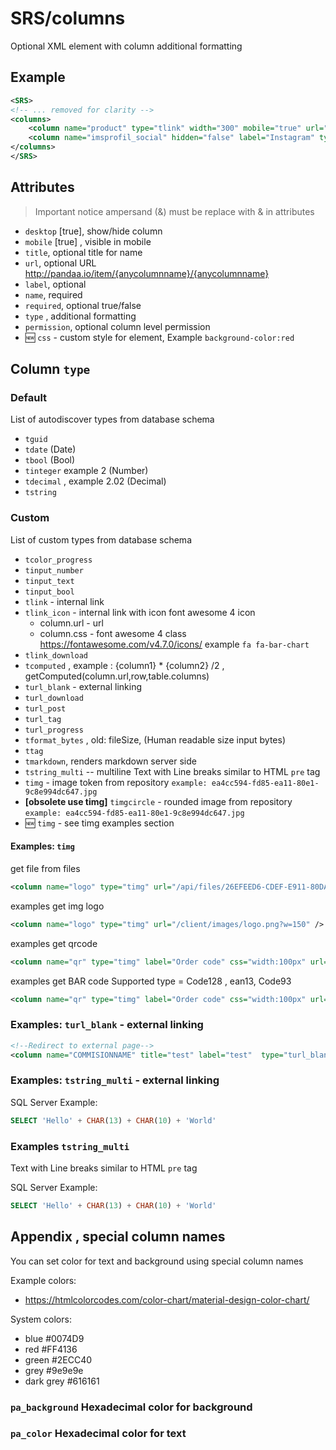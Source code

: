 ﻿# SRS/columns

Optional XML element with column additional formatting

## Example

``` xml
<SRS>
<!-- ... removed for clarity -->
<columns>
	<column name="product" type="tlink" width="300" mobile="true" url="/mportal/417-portal-product/tasks?id={productID}"/>
	<column name="imsprofil_social" hidden="false" label="Instagram" type="turl_blank" url="https://www.instagram.com/{imsprofil_social}" />
</columns>
</SRS>
```

## Attributes

> Important notice ampersand (&) must be replace with &amp; in attributes

- `desktop` [true], show/hide column
- `mobile` [true] , visible in mobile
- `title`, optional title for name
- `url`, optional URL http://pandaa.io/item/{anycolumnname}/{anycolumnname} 
- `label`, optional
- `name`, required
- `required`, optional true/false 
- `type` , additional formatting
- `permission`, optional column level permission
- 🆕 `css`  - custom style for element, Example `background-color:red`

## Column `type`

### Default

List of autodiscover types from database schema

- `tguid` 
- `tdate` (Date)
- `tbool`  (Bool)
- `tinteger`  example 2 (Number)
- `tdecimal` , example 2.02  (Decimal)
- `tstring`

### Custom

List of custom types from database schema

- `tcolor_progress`
- `tinput_number`
- `tinput_text`
- `tinput_bool`
- `tlink` -  internal link
- `tlink_icon`  - internal link with icon font awesome 4 icon
  - column.url - url 
  - column.css - font awesome 4 class  https://fontawesome.com/v4.7.0/icons/ example `fa fa-bar-chart`
- `tlink_download`
- `tcomputed` , example : {column1} * {column2} /2 ,  getComputed(column.url,row,table.columns)
- `turl_blank` - external linking
- `turl_download` 
- `turl_post`
- `turl_tag`
- `turl_progress`
- `tformat_bytes` , old: fileSize,  (Human readable size input bytes)
- `ttag` 
- `tmarkdown`, renders markdown server side
- `tstring_multi` -- multiline Text with Line breaks similar to HTML `pre` tag
- `timg` - image token from repository `example: ea4cc594-fd85-ea11-80e1-9c8e994dc647.jpg`
- **[obsolete use timg]** `timgcircle` - rounded image from repository `example: ea4cc594-fd85-ea11-80e1-9c8e994dc647.jpg`
- 🆕 `timg` - see timg examples section


####  Examples:  `timg` 

get file from files 
```xml
<column name="logo" type="timg" url="/api/files/26EFEED6-CDEF-E911-80DA-9C8E994DC647.png?w=150" />
```

examples get img logo 
```xml
<column name="logo" type="timg" url="/client/images/logo.png?w=150" />
```

examples get qrcode
```xml
<column name="qr" type="timg" label="Order code" css="width:100px" url="/api/system/qrcode?code={qr}" />
```

examples get BAR code
Supported type =  Code128 , ean13, Code93
```xml
<column name="qr" type="timg" label="Order code" css="width:100px" url="/api/system/barcode?code={qr}&type=code128" />
```

  
### Examples:  `turl_blank`  - external linking

```xml
<!--Redirect to external page-->
<column name="COMMISIONNAME" title="test" label="test"  type="turl_blank" url="http://test.com/test?commisionID={commisionID}" />
```

### Examples:  `tstring_multi`  - external linking

SQL Server Example:

``` sql
SELECT 'Hello' + CHAR(13) + CHAR(10) + 'World'
```

### Examples `tstring_multi`

Text with Line breaks similar to HTML `pre` tag

SQL Server Example:

``` sql
SELECT 'Hello' + CHAR(13) + CHAR(10) + 'World'
```


## Appendix , special column names

You can set color for text and background using special column names

Example colors:

- https://htmlcolorcodes.com/color-chart/material-design-color-chart/

System colors:

- blue #0074D9
- red #FF4136
- green #2ECC40
- grey #9e9e9e
- dark grey #616161


###  `pa_background`  Hexadecimal color for background

### `pa_color`  Hexadecimal color for text









